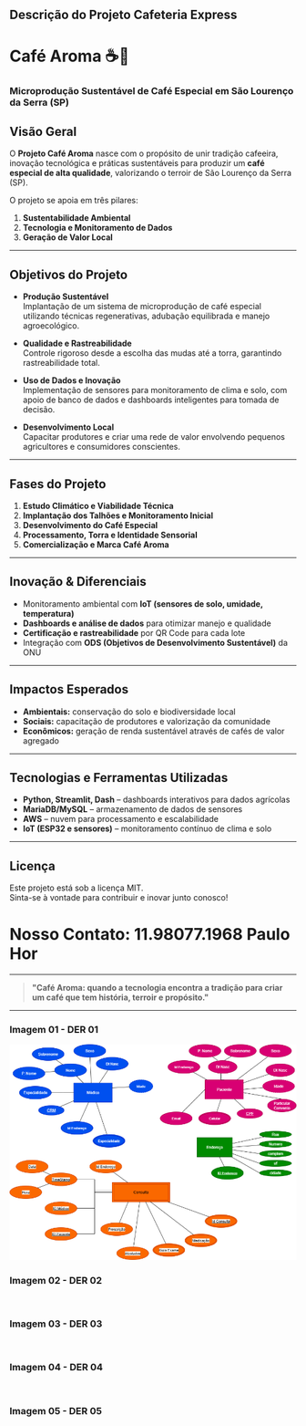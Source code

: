 ## Descrição do Projeto Cafeteria Express

# Café Aroma ☕🌱  
### Microprodução Sustentável de Café Especial em São Lourenço da Serra (SP)

## Visão Geral  
O **Projeto Café Aroma** nasce com o propósito de unir tradição cafeeira, inovação tecnológica e práticas sustentáveis para produzir um **café especial de alta qualidade**, valorizando o terroir de São Lourenço da Serra (SP).

O projeto se apoia em três pilares:  
1. **Sustentabilidade Ambiental**  
2. **Tecnologia e Monitoramento de Dados**  
3. **Geração de Valor Local**

---

## Objetivos do Projeto

- **Produção Sustentável**  
  Implantação de um sistema de microprodução de café especial utilizando técnicas regenerativas, adubação equilibrada e manejo agroecológico.

- **Qualidade e Rastreabilidade**  
  Controle rigoroso desde a escolha das mudas até a torra, garantindo rastreabilidade total.

- **Uso de Dados e Inovação**  
  Implementação de sensores para monitoramento de clima e solo, com apoio de banco de dados e dashboards inteligentes para tomada de decisão.

- **Desenvolvimento Local**  
  Capacitar produtores e criar uma rede de valor envolvendo pequenos agricultores e consumidores conscientes.

---

## Fases do Projeto

1. **Estudo Climático e Viabilidade Técnica**  
2. **Implantação dos Talhões e Monitoramento Inicial**  
3. **Desenvolvimento do Café Especial**  
4. **Processamento, Torra e Identidade Sensorial**  
5. **Comercialização e Marca Café Aroma**

---

## Inovação & Diferenciais

- Monitoramento ambiental com **IoT (sensores de solo, umidade, temperatura)**  
- **Dashboards e análise de dados** para otimizar manejo e qualidade  
- **Certificação e rastreabilidade** por QR Code para cada lote  
- Integração com **ODS (Objetivos de Desenvolvimento Sustentável)** da ONU  

---

## Impactos Esperados

- **Ambientais:** conservação do solo e biodiversidade local  
- **Sociais:** capacitação de produtores e valorização da comunidade  
- **Econômicos:** geração de renda sustentável através de cafés de valor agregado  

---

## Tecnologias e Ferramentas Utilizadas

- **Python, Streamlit, Dash** – dashboards interativos para dados agrícolas  
- **MariaDB/MySQL** – armazenamento de dados de sensores  
- **AWS** – nuvem para processamento e escalabilidade  
- **IoT (ESP32 e sensores)** – monitoramento contínuo de clima e solo  

---

## Licença
Este projeto está sob a licença MIT.  
Sinta-se à vontade para contribuir e inovar junto conosco!
# Nosso Contato: 11.98077.1968 Paulo Hor
---

> **"Café Aroma: quando a tecnologia encontra a tradição para criar um café que tem história, terroir e propósito."**

---

### Imagem 01 - DER 01
![](IMG/Diagrama-Entidade-Relacionamento-Versao02.png)

### Imagem 02 - DER 02
![]()

### Imagem 03 - DER 03
![]()

### Imagem 04 - DER 04
![]()

### Imagem 05 - DER 05
![]()




